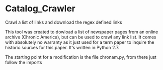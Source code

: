 # Catalog_Crawler
Crawl a list of links and download the regex defined links

This tool was created to dowload a list of newspaper pages from an online archive (Chronic America), but can be used to crawl any link list.
It comes with absolutely no warranty as it just used for a term paper to inquire the historic sources for this paper.
It's written in Python 2.7.

The starting point for a modification is the file chronam.py, from there just follow the imports
